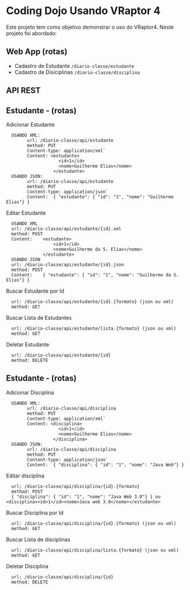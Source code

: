 Coding Dojo Usando VRaptor 4
============================

Este projeto tem como objetivo demonstrar o uso do VRaptor4. Neste projeto foi abordado:

Web App (rotas) 
-------
* Cadastro de Estudante `/diario-classe/estudante`
* Cadastro de Disiciplinas `/diario-classe/disciplina`

API REST
--------

Estudante - (rotas)
--------
Adicionar Estudante

      USANDO XML:
            url: /diario-classe/api/estudante
            method: PUT
            Content-type: application/xml`
            Content: <estudante>
                        <id>1</id>
                        <nome>Guilherme Elias</nome>
                      </estudante>
      USANDO JSON:
            url: /diario-classe/api/estudante
            method: PUT
            Content-type: application/json`
            Content:  { "estudante": { "id": "1", "nome": "Guilherme Elias"} }

Editar Estudante

      USANDO XML
      url: /diario-classe/api/estudante/{id}.xml
      method: POST
      Content:    <estudante>
                      <id>1</id>
                      <nome>Guilherme da S. Elias</nome>
                  </estudante>
      USANDO JSON
      url: /diario-classe/api/estudante/{id}.json
      method: POST
      Content:    { "estudante": { "id": "1", "nome": "Guilherme da S. Elias"} }

Buscar Estudante por Id

      url: /diario-classe/api/estudante/{id}.{formato} (json ou xml)
      method: GET
      
Buscar Lista de Estudantes

      url: /diario-classe/api/estudante/lista.{formato} (json ou xml)
      method: GET

Deletar Estudante

      url: /diario-classe/api/estudante/{id}
      method: DELETE

Estudante - (rotas)
--------
Adicionar Disciplina

      USANDO XML:
            url: /diario-classe/api/disciplina
            method: PUT
            Content-type: application/xml`
            Content: <disciplina>
                        <id>1</id>
                        <nome>Guilherme Elias</nome>
                      </disciplina>
      USANDO JSON:
            url: /diario-classe/api/disciplina
            method: PUT
            Content-type: application/json`
            Content:  { "disciplina": { "id": "1", "nome": "Java Web"} }

Editar disciplina

      url: /diario-classe/api/disciplina/{id}.{formato}
      method: POST
      { "disciplina": { "id": "1", "nome": "Java Web 3.0"} } ou <disciplina><id>1</id><nome>Java web 3.0</nome></estudante>

Buscar Disciplina por Id

      url: /diario-classe/api/disciplina/{id}.{formato} (json ou xml)
      method: GET
      
Buscar Lista de disciplinas

      url: /diario-classe/api/disciplina/lista.{formato} (json ou xml)
      method: GET

Deletar Disciplina

      url: /diario-classe/api/disciplina/{id}
      method: DELETE
